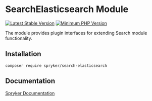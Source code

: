 # SearchElasticsearch Module
[![Latest Stable Version](https://poser.pugx.org/spryker/search-elasticsearch/v/stable.svg)](https://packagist.org/packages/spryker/search-elasticsearch)
[![Minimum PHP Version](https://img.shields.io/badge/php-%3E%3D%208.1-8892BF.svg)](https://php.net/)

The module provides plugin interfaces for extending Search module functionality.

## Installation

```
composer require spryker/search-elasticsearch
```

## Documentation

[Spryker Documentation](https://docs.spryker.com)
